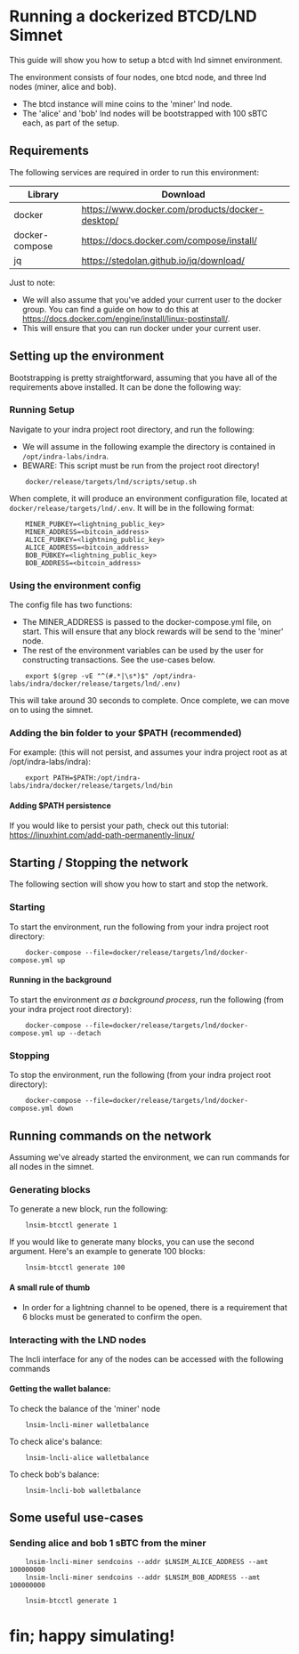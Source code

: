 # Running a dockerized BTCD/LND Simnet

This guide will show you how to setup a btcd with lnd simnet environment.

The environment consists of four nodes, one btcd node, and three lnd nodes (miner, alice and bob).

- The btcd instance will mine coins to the 'miner' lnd node.
- The 'alice' and 'bob' lnd nodes will be bootstrapped with 100 sBTC each, as part of the setup.

## Requirements

The following services are required in order to run this environment:

| Library        | Download                                        |
|----------------|-------------------------------------------------|
| docker         | https://www.docker.com/products/docker-desktop/ |
| docker-compose | https://docs.docker.com/compose/install/        |
| jq             | https://stedolan.github.io/jq/download/         |

Just to note:

- We will also assume that you've added your current user to the docker group. You can find a guide on how to do this at https://docs.docker.com/engine/install/linux-postinstall/.
- This will ensure that you can run docker under your current user.

## Setting up the environment

Bootstrapping is pretty straightforward, assuming that you have all of the requirements above installed. It can be done the following way:

### Running Setup

Navigate to your indra project root directory, and run the following: 

- We will assume in the following example the directory is contained in `/opt/indra-labs/indra`.
- BEWARE: This script must be run from the project root directory!

``` 
    docker/release/targets/lnd/scripts/setup.sh
```

When complete, it will produce an environment configuration file, located at `docker/release/targets/lnd/.env`. It will be in the following format:

```
    MINER_PUBKEY=<lightning_public_key>
    MINER_ADDRESS=<bitcoin_address>
    ALICE_PUBKEY=<lightning_public_key>
    ALICE_ADDRESS=<bitcoin_address>
    BOB_PUBKEY=<lightning_public_key>
    BOB_ADDRESS=<bitcoin_address>
```

### Using the environment config

The config file has two functions:
- The MINER_ADDRESS is passed to the docker-compose.yml file, on start. This will ensure that any block rewards will be send to the 'miner' node.   
- The rest of the environment variables can be used by the user for constructing transactions. See the use-cases below.

```
    export $(grep -vE "^(#.*|\s*)$" /opt/indra-labs/indra/docker/release/targets/lnd/.env)
```

This will take around 30 seconds to complete. Once complete, we can move on to using the simnet.

### Adding the bin folder to your $PATH (recommended)

For example: (this will not persist, and assumes your indra project root as at /opt/indra-labs/indra):

```
    export PATH=$PATH:/opt/indra-labs/indra/docker/release/targets/lnd/bin
```

#### Adding $PATH persistence

If you would like to persist your path, check out this tutorial: https://linuxhint.com/add-path-permanently-linux/

## Starting / Stopping the network

The following section will show you how to start and stop the network.

### Starting
To start the environment, run the following from your indra project root directory:

```
    docker-compose --file=docker/release/targets/lnd/docker-compose.yml up
```

#### Running in the background

To start the environment *as a background process*, run the following (from your indra project root directory):

```
    docker-compose --file=docker/release/targets/lnd/docker-compose.yml up --detach
```

### Stopping

To stop the environment, run the following (from your indra project root directory):

```
    docker-compose --file=docker/release/targets/lnd/docker-compose.yml down
```

## Running commands on the network

Assuming we've already started the environment, we can run commands for all nodes in the simnet.

### Generating blocks

To generate a new block, run the following:

```
    lnsim-btcctl generate 1
```

If you would like to generate many blocks, you can use the second argument. Here's an example to generate 100 blocks:

```
    lnsim-btcctl generate 100
```

#### A small rule of thumb

- In order for a lightning channel to be opened, there is a requirement that 6 blocks must be generated to confirm the open.

### Interacting with the LND nodes

The lncli interface for any of the nodes can be accessed with the following commands

#### Getting the wallet balance:

To check the balance of the 'miner' node
```
    lnsim-lncli-miner walletbalance
```
To check alice's balance:
```
    lnsim-lncli-alice walletbalance
```
To check bob's balance:
```
    lnsim-lncli-bob walletbalance
```

## Some useful use-cases

### Sending alice and bob 1 sBTC from the miner

``` 
    lnsim-lncli-miner sendcoins --addr $LNSIM_ALICE_ADDRESS --amt 100000000
    lnsim-lncli-miner sendcoins --addr $LNSIM_BOB_ADDRESS --amt 100000000
    
    lnsim-btcctl generate 1
```

# fin; happy simulating!
